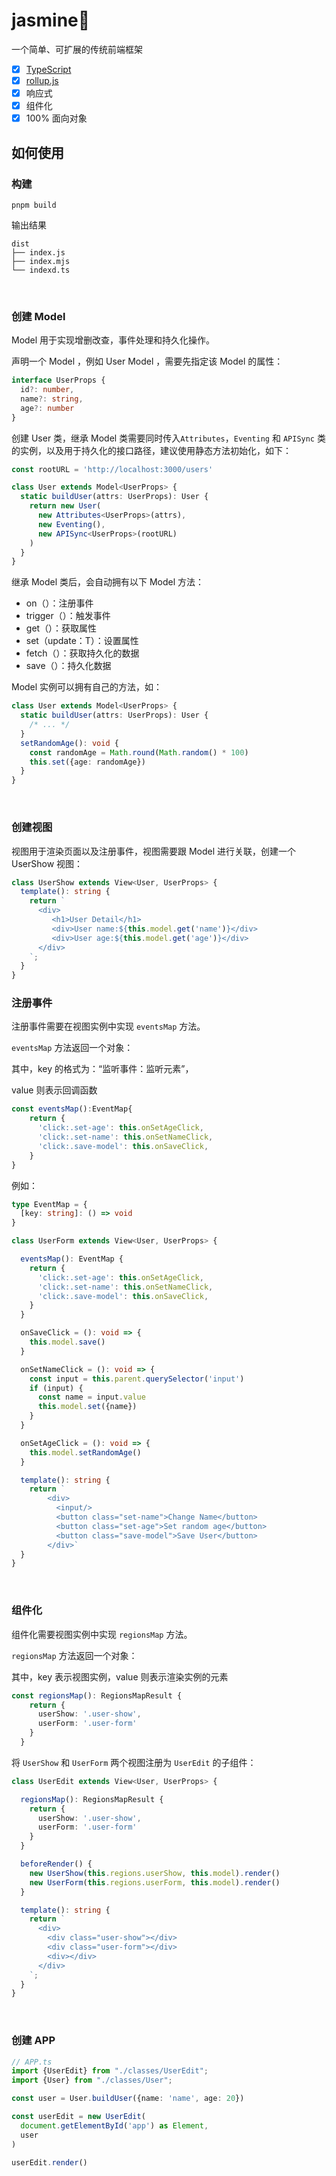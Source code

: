 # jasmine:white_flower:

一个简单、可扩展的传统前端框架

- [x] [TypeScript](https://www.typescriptlang.org/)
- [x] [rollup.js](https://rollupjs.org/guide/en/)
- [x] 响应式
- [x] 组件化
- [x] 100% 面向对象

## 如何使用

### 构建

```
pnpm build
```
输出结果
```
dist
├── index.js
├── index.mjs
└── indexd.ts
```
&nbsp;

### 创建 Model

Model 用于实现增删改查，事件处理和持久化操作。

声明一个 Model ，例如 User Model ，需要先指定该 Model 的属性：

```typescript
interface UserProps {
  id?: number,
  name?: string,
  age?: number
}
```

创建 User 类，继承 Model 类需要同时传入`Attributes`，`Eventing` 和 `APISync` 类的实例，以及用于持久化的接口路径，建议使用静态方法初始化，如下：

```typescript
const rootURL = 'http://localhost:3000/users'

class User extends Model<UserProps> {
  static buildUser(attrs: UserProps): User {
    return new User(
      new Attributes<UserProps>(attrs),
      new Eventing(),
      new APISync<UserProps>(rootURL)
    )
  }
}
```

继承 Model 类后，会自动拥有以下 Model 方法：

* on（）：注册事件
* trigger（）：触发事件
* get（）：获取属性
* set（update：T）：设置属性
* fetch（）：获取持久化的数据
* save（）：持久化数据

Model 实例可以拥有自己的方法，如：

```typescript
class User extends Model<UserProps> {
  static buildUser(attrs: UserProps): User {
    /* ... */
  }
  setRandomAge(): void {
    const randomAge = Math.round(Math.random() * 100)
    this.set({age: randomAge})
  }
}
```

&nbsp;

### 创建视图

视图用于渲染页面以及注册事件，视图需要跟 Model 进行关联，创建一个 UserShow 视图：

```typescript
class UserShow extends View<User, UserProps> {
  template(): string {
    return `
      <div>
         <h1>User Detail</h1>
         <div>User name:${this.model.get('name')}</div>
         <div>User age:${this.model.get('age')}</div>
      </div>
    `;
  }
}
```



### 注册事件

注册事件需要在视图实例中实现 `eventsMap` 方法。

`eventsMap` 方法返回一个对象：

其中，key 的格式为：“监听事件：监听元素”，

value 则表示回调函数

```typescript
const eventsMap():EventMap{
    return {
      'click:.set-age': this.onSetAgeClick,
      'click:.set-name': this.onSetNameClick,
      'click:.save-model': this.onSaveClick,
    }
}
```

例如：

```typescript
type EventMap = {
  [key: string]: () => void
}

class UserForm extends View<User, UserProps> {

  eventsMap(): EventMap {
    return {
      'click:.set-age': this.onSetAgeClick,
      'click:.set-name': this.onSetNameClick,
      'click:.save-model': this.onSaveClick,
    }
  }

  onSaveClick = (): void => {
    this.model.save()
  }

  onSetNameClick = (): void => {
    const input = this.parent.querySelector('input')
    if (input) {
      const name = input.value
      this.model.set({name})
    }
  }

  onSetAgeClick = (): void => {
    this.model.setRandomAge()
  }

  template(): string {
    return `
        <div>
          <input/>
          <button class="set-name">Change Name</button>
          <button class="set-age">Set random age</button>
          <button class="save-model">Save User</button>
        </div>`
  }
}
```

&nbsp;

### 组件化

组件化需要视图实例中实现 `regionsMap` 方法。

`regionsMap` 方法返回一个对象：

其中，key 表示视图实例，value 则表示渲染实例的元素

```typescript
const regionsMap(): RegionsMapResult {
    return {
      userShow: '.user-show',
      userForm: '.user-form'
    }
  }
```

将 `UserShow` 和 `UserForm` 两个视图注册为 `UserEdit` 的子组件：

```typescript
class UserEdit extends View<User, UserProps> {

  regionsMap(): RegionsMapResult {
    return {
      userShow: '.user-show',
      userForm: '.user-form'
    }
  }

  beforeRender() {
    new UserShow(this.regions.userShow, this.model).render()
    new UserForm(this.regions.userForm, this.model).render()
  }

  template(): string {
    return `
      <div>
        <div class="user-show"></div>
        <div class="user-form"></div>
        <div></div>
      </div> 
    `;
  }
}
```

&nbsp;

### 创建 APP

```typescript
// APP.ts
import {UserEdit} from "./classes/UserEdit";
import {User} from "./classes/User";

const user = User.buildUser({name: 'name', age: 20})

const userEdit = new UserEdit(
  document.getElementById('app') as Element,
  user
)

userEdit.render()
```







